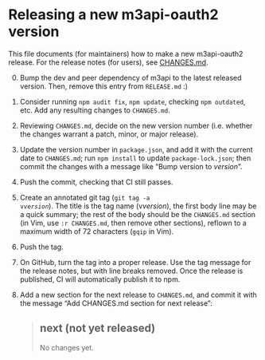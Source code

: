 # Releasing a new m3api-oauth2 version

This file documents (for maintainers) how to make a new m3api-oauth2 release.
For the release notes (for users), see [CHANGES.md](./CHANGES.md).

0. Bump the dev and peer dependency of m3api to the latest released version.
   Then, remove this entry from `RELEASE.md` :)

1. Consider running `npm audit fix`, `npm update`,
   checking `npm outdated`, etc.
   Add any resulting changes to `CHANGES.md`.

2. Reviewing `CHANGES.md`, decide on the new version number
   (i.e. whether the changes warrant a patch, minor, or major release).

3. Update the version number in `package.json`,
   and add it with the current date to `CHANGES.md`;
   run `npm install` to update `package-lock.json`;
   then commit the changes with a message like “Bump version to *version*”.

4. Push the commit, checking that CI still passes.

5. Create an annotated git tag (<code>git tag -a v*version*</code>).
   The title is the tag name (v*version*),
   the first body line may be a quick summary;
   the rest of the body should be the `CHANGES.md` section
   (in Vim, use `:r CHANGES.md`, then remove other sections),
   reflown to a maximum width of 72 characters (`gqip` in Vim).

6. Push the tag.

7. On GitHub, turn the tag into a proper release.
   Use the tag message for the release notes,
   but with line breaks removed.
   Once the release is published, CI will automatically publish it to npm.

8. Add a new section for the next release to `CHANGES.md`,
   and commit it with the message “Add CHANGES.md section for next release”:

   > ## next (not yet released)
   >
   > No changes yet.
